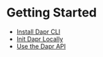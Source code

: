 # Getting Started

* [Install Dapr CLI](./install-dapr-cli.md)
* [Init Dapr Locally](./init-dapr-locally.md)
* [Use the Dapr API](./use-dapr-api.md)